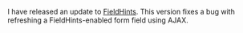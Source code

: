 I have released an update to [FieldHints][10]. This version fixes a bug with
refreshing a FieldHints-enabled form field using AJAX.

   [10]: http://pauldowman.com/projects/fieldhints/

